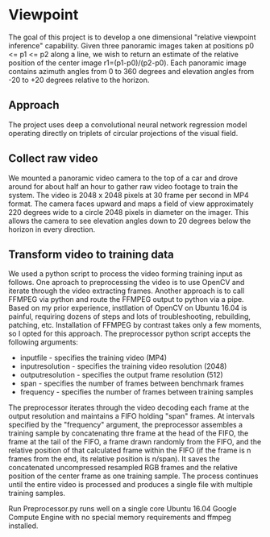 # Viewpoint
The goal of this project is to develop a one dimensional "relative viewpoint inference" capability. Given three panoramic images taken at positions p0 <= p1 <= p2 along a line, we wish to return an estimate of the relative position of the center image r1=(p1-p0)/(p2-p0). Each panoramic image contains azimuth angles from 0 to 360 degrees and elevation angles from -20 to +20 degrees relative to the horizon.

## Approach
The project uses deep a convolutional neural network regression model operating directly on triplets of circular projections of the visual field.

## Collect raw video
We mounted a panoramic video camera to the top of a car and drove around for about half an hour to gather raw video footage to train the system. The video is 2048 x 2048 pixels at 30 frame per second in MP4 format. The camera faces upward and maps a field of view approximately 220 degrees wide to a circle 2048 pixels in diameter on the imager. This allows the camera to see elevation angles down to 20 degrees below the horizon in every direction.

## Transform video to training data
We used a python script to process the video forming training input as follows. One aproach to preprocessing the video is to use OpenCV and iterate through the video extracting frames. Another approach is to call FFMPEG via python and route the FFMPEG output to python via a pipe. Based on my prior experience, instllation of OpenCV on Ubuntu 16.04 is painful, requiring dozens of steps and lots of troubleshooting, rebuilding, patching, etc. Installation of FFMPEG by contrast takes only a few moments, so I opted for this approach. The preprocessor python script accepts the following arguments:

* inputfile - specifies the training video (MP4)
* inputresolution - specifies the training video resolution (2048)
* outputresolution - specifies the output frame resolution (512)
* span - specifies the number of frames between benchmark frames
* frequency - specifies the number of frames between training samples

The preprocessor iterates through the video decoding each frame at the output resolution and maintains a FIFO holding "span" frames. At intervals specified by the "frequency" argument, the preprocessor assembles a training sample by concatenating thre frame at the head of the FIFO, the frame at the tail of the FIFO, a frame drawn randomly from the FIFO, and the relative position of that calculated frame within the FIFO (if the frame is n frames from the end, its relative position is n/span). It saves the concatenated uncompressed resampled RGB frames and the relative position of the center frame as one training sample. The process continues until the entire video is processed and produces a single file with multiple training samples.

Run Preprocessor.py runs well on a single core Ubuntu 16.04 Google Compute Engine with no special memory requirements and ffmpeg installed.



